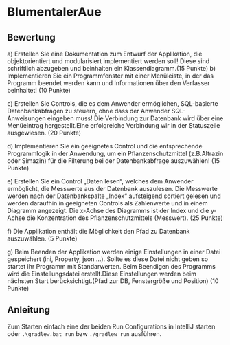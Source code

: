 # BlumentalerAue

## Bewertung

a) Erstellen Sie eine Dokumentation zum Entwurf der Applikation, die objektorientiert und modularisiert
implementiert werden soll! Diese sind schriftlich abzugeben und beinhalten ein Klassendiagramm.(15 Punkte)
b) Implementieren Sie ein Programmfenster mit einer Menüleiste, in der das Programm beendet
werden kann und Informationen über den Verfasser beinhaltet! (10 Punkte)

c) Erstellen Sie Controls, die es dem Anwender ermöglichen, SQL-basierte Datenbankabfragen
zu steuern, ohne dass der Anwender SQL-Anweisungen eingeben muss! Die Verbindung zur Datenbank wird über eine Menüeintrag hergestellt.Eine erfolgreiche Verbindung wir in der Statuszeile ausgewiesen. (20 Punkte)

d) Implementieren Sie ein geeignetes Control und die entsprechende Programmlogik in der Anwendung,
um ein Pflanzenschutzmittel (z.B.Altrazin oder Simazin) für die Filterung bei der Datenbankabfrage
auszuwählen! (15 Punkte)

e) Erstellen Sie ein Control „Daten lesen“, welches dem Anwender ermöglicht, die Messwerte aus
der Datenbank auszulesen. Die Messwerte werden nach der Datenbankspalte „Index“ aufsteigend
sortiert gelesen und werden daraufhin in geeigneten Controls als Zahlenwerte und in einem
Diagramm angezeigt. Die x-Achse des Diagramms ist der Index und die y-Achse die Konzentration
des Pflanzenschutzmittels (Messwert). (25 Punkte)

f) Die Applikation enthält die Möglichkeit den Pfad zu Datenbank auszuwählen. (5 Punkte)

g) Beim Beenden der Applikation  werden einige Einstellungen in einer Datei gespeichert (ini, Property, json ...). Sollte es diese Datei nicht geben so startet ihr Programm mit Standarwerten. Beim Beendigen des Programms wird die Einstellungsdatei erstellt.Diese Einstellungen werden beim nächsten Start berücksichtigt.(Pfad zur DB, Fenstergröße und Position) (10 Punkte)

## Anleitung

Zum Starten einfach eine der beiden Run Configurations in IntelliJ starten oder `.\gradlew.bat run` bzw `./gradlew run` ausführen.
